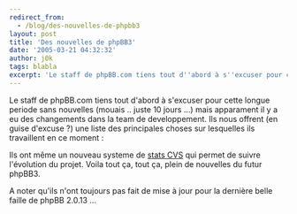 ```yaml
---
redirect_from:
  - /blog/des-nouvelles-de-phpbb3
layout: post
title: 'Des nouvelles de phpBB3'
date: '2005-03-21 04:32:32'
author: j0k
tags: blabla
excerpt: 'Le staff de phpBB.com tiens tout d''abord à s''excuser pour cette longue periode sans nouvelles (mouais .. juste 10 jours ...) mais apparament il y a eu des changements dans la team de developpement. Ils nous offrent (en guise d''excuse ?) une liste des principales choses sur lesquelles ils travaillent en ce moment :'
---
```


Le staff de phpBB.com tiens tout d'abord à s'excuser pour cette longue periode sans nouvelles (mouais .. juste 10 jours ...) mais apparament il y a eu des changements dans la team de developpement. Ils nous offrent (en guise d'excuse ?) une liste des principales choses sur lesquelles ils travaillent en ce moment :

Ils ont même un nouveau systeme de [stats CVS](http://area51.phpbb.com/statcvs/) qui permet de suivre l'évolution du projet.    Voila tout ça, tout ça, plein de nouvelles du futur phpBB3.

A noter qu'ils n'ont toujours pas fait de mise à jour pour la dernière belle faille de phpBB 2.0.13 ...
